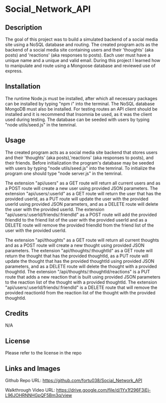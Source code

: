 # Social_Network_API

## Description

The goal of this project was to build a simulated backend of a social media site using a NoSQL database and routing. The created program acts as the backend of a social media site containing users and their 'thoughts' (aka posts) and 'reactions' (aka responses to posts). Each user must have a unique name and a unique and valid email. During this project I learned how to manipulate and route using a Mongoose database and reviewed use of express.

## Installation

The runtime Node.js must be installed, after which all necessary packages can be installed by typing "npm i" into the terminal. The NoSQL database MongoDB must also be installed. For testing routes an API client should be installed and it is recommend that Insomnia be used, as it was the client used during testing. The database can be seeded with users by typing "node utils/seed.js" in the temrinal.

## Usage

The created program acts as a social media site backend that stores users and their 'thoughts' (aka posts),'reactions' (aka responses to posts), and their friends. Before initialization the program's database may be seeded with users by typing "node utils/seed.js" into the temrinal. To initialize the program one should type "node server.js" in the temrinal. 

The extension "api/users" as a GET route will return all current users and as a POST route will create a new user using provided JSON parameters. The extension "api/users/:userId" as a GET route will return the user that has the provided userId, as a PUT route will update the user with the provided userId using provided JSON parameters, and as a DELETE route will delete the user with the provided userId. The extension "api/users/:userId/friends/:friendId" as a POST route will add the provided friendId to the friend list of the user with the provided userId and as a DELETE route will remove the provided friendId from the friend list of the user with the provided userId. 

The extension "api/thoughts" as a GET route will return all current thoughts and as a POST route will create a new thought using provided JSON parameters. The extension "api/thoughts/:thoughtId" as a GET route will return the thought that has the provided thoughtId, as a PUT route will update the thought that has the provided thoughtId using provided JSON parameters, and as a DELETE route will delete the thought with a provided thoughtId. The extension "/api/thoughts/:thoughtId/reactions" is a PUT route that adds a new reaction that is built using provided JSON parameters to the reaction list of the thought with a provided thoughtId. The extension "api/users/:userId/friends/:friendId" is a DELETE route that will remove the provided reactionId from the reaction list of the thought with the provided thoughtId. 

## Credits

N/A

## License

Please refer to the license in the repo

## Links and Images
Github Repo URL: https://github.com/fortu038/Social_Network_API

Walkthrough Video URL: https://drive.google.com/file/d/1Yx1f296F3iEj-L96JOHRNNHGpQF5Bm3q/view

